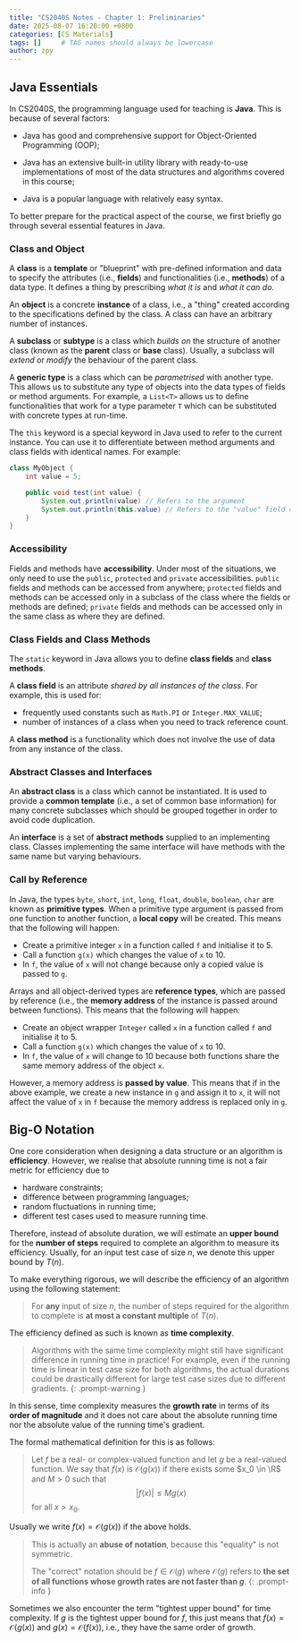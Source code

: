 ```yaml
---
title: "CS2040S Notes - Chapter 1: Preliminaries"
date: 2025-08-07 16:20:00 +0800
categories: [CS Materials]
tags: []     # TAG names should always be lowercase
author: zpy
---
```


## Java Essentials

In CS2040S, the programming language used for teaching is **Java**. This is because of several factors:

- Java has good and comprehensive support for Object-Oriented Programming (OOP);
  
- Java has an extensive built-in utility library with ready-to-use implementations of most of the data structures and algorithms covered in this course;

- Java is a popular language with relatively easy syntax.

To better prepare for the practical aspect of the course, we first briefly go through several essential features in Java.

### Class and Object

A **class** is a **template** or "blueprint" with pre-defined information and data to specify the attributes (i.e., **fields**) and functionalities (i.e., **methods**) of a data type. It defines a thing by prescribing *what it is* and *what it can do*.

An **object** is a concrete **instance** of a class, i.e., a "thing" created according to the specifications defined by the class. A class can have an arbitrary number of instances.

A **subclass** or **subtype** is a class which *builds on* the structure of another class (known as the **parent** class or **base** class). Usually, a subclass will *extend* or *modify* the behaviour of the parent class.

A **generic type** is a class which can be *parametrised* with another type. This allows us to substitute any type of objects into the data types of fields or method arguments. For example, a `List<T>` allows us to define functionalities that work for a type parameter `T` which can be substituted with concrete types at run-time.

The `this` keyword is a special keyword in Java used to refer to the current instance. You can use it to differentiate between method arguments and class fields with identical names. For example:

```java
class MyObject {
    int value = 5;

    public void test(int value) {
        System.out.println(value) // Refers to the argument
        System.out.println(this.value) // Refers to the "value" field of "this" object
    }
}
```

### Accessibility

Fields and methods have **accessibility**. Under most of the situations, we only need to use the `public`, `protected` and `private` accessibilities. `public` fields and methods can be accessed from anywhere; `protected` fields and methods can be accessed only in a subclass of the class where the fields or methods are defined; `private` fields and methods can be accessed only in the same class as where they are defined.

### Class Fields and Class Methods

The `static` keyword in Java allows you to define **class fields** and **class methods**.

A **class field** is an attribute *shared by all instances of the class*. For example, this is used for:

- frequently used constants such as `Math.PI` or `Integer.MAX_VALUE`;
- number of instances of a class when you need to track reference count.

A **class method** is a functionality which does not involve the use of data from any instance of the class.

### Abstract Classes and Interfaces

An **abstract class** is a class which cannot be instantiated. It is used to provide a **common template** (i.e., a set of common base information) for many concrete subclasses which should be grouped together in order to avoid code duplication.

An **interface** is a set of **abstract methods** supplied to an implementing class. Classes implementing the same interface will have methods with the same name but varying behaviours.

### Call by Reference

In Java, the types `byte`, `short`, `int`, `long`, `float`, `double`, `boolean`, `char` are known as **primitive types**. When a primitive type argument is passed from one function to another function, a **local copy** will be created. This means that the following will happen:

- Create a primitive integer `x` in a function called `f` and initialise it to 5.
- Call a function `g(x)` which changes the value of `x` to 10.
- In `f`, the value of `x` will not change because only a copied value is passed to `g`.

Arrays and all object-derived types are **reference types**, which are passed by reference (i.e., the **memory address** of the instance is passed around between functions). This means that the following will happen:

- Create an object wrapper `Integer` called `x` in a function called `f` and initialise it to 5.
- Call a function `g(x)` which changes the value of `x` to 10.
- In `f`, the value of `x` will change to 10 because both functions share the same memory address of the object `x`.

However, a memory address is **passed by value**. This means that if in the above example, we create a new instance in `g` and assign it to `x`, it will not affect the value of `x` in `f` because the memory address is replaced only in `g`.

## Big-O Notation

One core consideration when designing a data structure or an algorithm is **efficiency**. However, we realise that absolute running time is not a fair metric for efficiency due to

- hardware constraints;
- difference between programming languages;
- random fluctuations in running time;
- different test cases used to measure running time.

Therefore, instead of absolute duration, we will estimate an **upper bound** for the **number of steps** required to complete an algorithm to measure its efficiency. Usually, for an input test case of size $n$, we denote this upper bound by $T(n)$.

To make everything rigorous, we will describe the efficiency of an algorithm using the following statement:

> For **any** input of size $n$, the number of steps required for the algorithm to complete is **at most a constant multiple** of $T(n)$.

The efficiency defined as such is known as **time complexity**.

> Algorithms with the same time complexity might still have significant difference in running time in practice! For example, even if the running time is linear in test case size for both algorithms, the actual durations could be drastically different for large test case sizes due to different gradients.
{: .prompt-warning }

In this sense, time complexity measures the **growth rate** in terms of its **order of magnitude** and it does not care about the absolute running time nor the absolute value of the running time's gradient.

The formal mathematical definition for this is as follows:

> Let $f$ be a real- or complex-valued function and let $g$ be a real-valued function. We say that $f(x)$ is $\mathcal{O}\bigl(g(x)\bigr)$ if there exists some $x_0 \in \R$ and $M > 0$ such that
> $$
> \left\lvert f(x) \right\rvert \leq Mg(x)
> $$
> for all $x > x_0$.

Usually we write $f(x) = \mathcal{O}\bigl(g(x)\bigr)$ if the above holds.

> This is actually an **abuse of notation**, because this "equality" is not symmetric.
>
> The "correct" notation should be $f \in \mathcal{O}(g)$ where $\mathcal{O}(g)$ refers to **the set of all functions whose growth rates are not faster than $g$**.
{: .prompt-info }

Sometimes we also encounter the term "tightest upper bound" for time complexity. If $g$ is the tightest upper bound for $f$, this just means that $f(x) = \mathcal{O}\bigl(g(x)\bigr)$ and $g(x) = \mathcal{O}\bigl(f(x)\bigr)$, i.e., they have the same order of growth.
